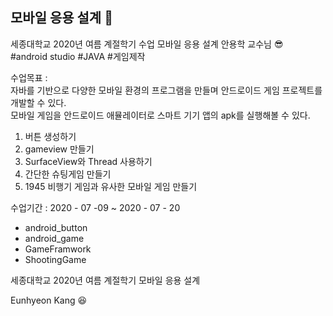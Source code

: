 ## 모바일 응용 설계 📘

세종대학교 2020년 여름 계절학기 수업 모바일 응용 설계 안용학 교수님 :sunglasses:  
#android studio #JAVA #게임제작  
  
수업목표   :  
자바를 기반으로 다양한 모바일 환경의 프로그램을 만들며 안드로이드 게임 프로젝트를 개발할 수 있다.  
모바일 게임을 안드로이드 애뮬레이터로 스마트 기기 앱의 apk를 실행해볼 수 있다.  

1. 버튼 생성하기  
2. gameview 만들기  
3. SurfaceView와 Thread 사용하기  
4. 간단한 슈팅게임 만들기  
5. 1945 비행기 게임과 유사한 모바일 게임 만들기  

수업기간 : 2020 - 07 -09  ~ 2020 - 07 - 20  
   
- android_button  
- android_game  
- GameFramwork  
- ShootingGame  
  
세종대학교 2020년 여름 계절학기 모바일 응용 설계  
  
Eunhyeon Kang :laughing:  
